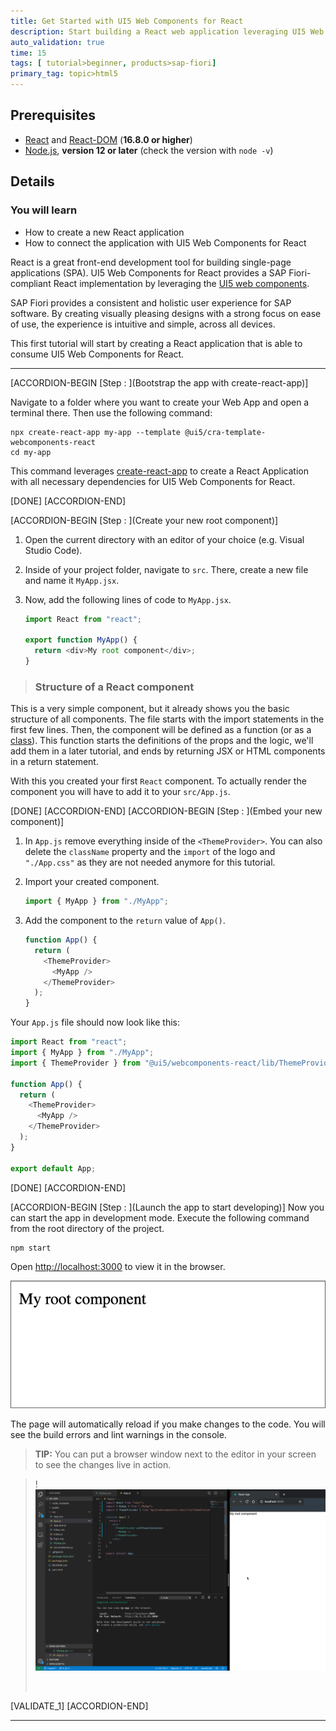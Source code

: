 ```yaml
---
title: Get Started with UI5 Web Components for React
description: Start building a React web application leveraging UI5 Web Components for React.
auto_validation: true
time: 15
tags: [ tutorial>beginner, products>sap-fiori]
primary_tag: topic>html5
---
```



## Prerequisites
  - [React](https://www.npmjs.com/package/react) and [React-DOM](https://www.npmjs.com/package/react-dom) (**16.8.0 or higher**)
  - [Node.js](https://nodejs.org/), **version 12 or later** (check the version with `node -v`)


## Details
### You will learn
-  How to create a new React application
-  How to connect the application with UI5 Web Components for React


React is a great front-end development tool for building single-page applications (SPA). UI5 Web Components for React provides a SAP Fiori-compliant React implementation by leveraging the [UI5 web components](https://github.com/SAP/ui5-webcomponents).

SAP Fiori provides a consistent and holistic user experience for SAP software. By creating visually pleasing designs with a strong focus on ease of use, the experience is intuitive and simple, across all devices.

This first tutorial will start by creating a React application that is able to consume UI5 Web Components for React.

---

[ACCORDION-BEGIN [Step : ](Bootstrap the app with create-react-app)]

Navigate to a folder where you want to create your Web App and open a terminal there. Then use the following command:

```Shell
npx create-react-app my-app --template @ui5/cra-template-webcomponents-react
cd my-app
```

 This command leverages [create-react-app](https://facebook.github.io/create-react-app/) to create a React Application with all necessary dependencies for UI5 Web Components for React.

[DONE]
[ACCORDION-END]

[ACCORDION-BEGIN [Step : ](Create your new root component)]

1. Open the current directory with an editor of your choice (e.g. Visual Studio Code).

2. Inside of your project folder, navigate to `src`. There, create a new file and name it `MyApp.jsx`.

3. Now, add the following lines of code to `MyApp.jsx`.

    ```JavaScript  / JSX
    import React from "react";

    export function MyApp() {
      return <div>My root component</div>;
    }
    ```

> ### Structure of a React component
This is a very simple component, but it already shows you the basic structure of all components. The file starts with the import statements in the first few lines. Then, the component will be defined as a function (or as a [class](https://reactjs.org/docs/react-component.html)). This function starts the definitions of the props and the logic, we'll add them in a later tutorial, and ends by returning JSX or HTML components in a return statement.

With this you created your first `React` component. To actually render the component you will have to add it to your `src/App.js`.

[DONE]
[ACCORDION-END]
[ACCORDION-BEGIN [Step : ](Embed your new component)]

1. In `App.js` remove everything inside of the `<ThemeProvider>`. You can also delete the `className` property and the `import` of the logo and `"./App.css"` as they are not needed anymore for this tutorial.

2. Import your created component.

    ```JavaScript  / JSX
    import { MyApp } from "./MyApp";
    ```
3. Add the component to the `return` value of `App()`.

    ```JavaScript  / JSX
    function App() {
      return (
        <ThemeProvider>
          <MyApp />
        </ThemeProvider>
      );
    }
    ```

Your `App.js` file should now look like this:

```JavaScript  / JSX
import React from "react";
import { MyApp } from "./MyApp";
import { ThemeProvider } from "@ui5/webcomponents-react/lib/ThemeProvider";

function App() {
  return (
    <ThemeProvider>
      <MyApp />
    </ThemeProvider>
  );
}

export default App;
```

[DONE]
[ACCORDION-END]

[ACCORDION-BEGIN [Step : ](Launch the app to start developing)]
Now you can start the app in development mode. Execute the following command from the root directory of the project.

```Shell
npm start
```

Open <http://localhost:3000> to view it in the browser.

![Root Component](01_rootComponent.png)

The page will automatically reload if you make changes to the code. You will see the build errors and lint warnings in the console.

> **TIP:** You can put a browser window next to the editor in your screen to see the changes live in action.

>!![split](./splitscreen.png)
>
>&nbsp;

[VALIDATE_1]
[ACCORDION-END]

---
